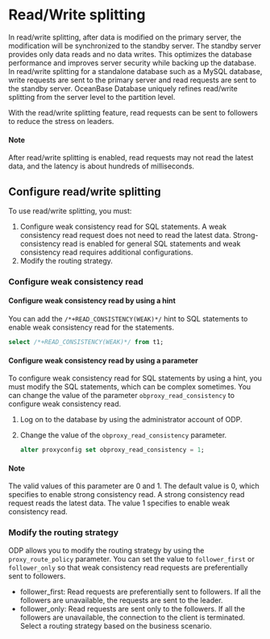 # Read/Write splitting

In read/write splitting, after data is modified on the primary server, the modification will be synchronized to the standby server. The standby server provides only data reads and no data writes. This optimizes the database performance and improves server security while backing up the database. In read/write splitting for a standalone database such as a MySQL database, write requests are sent to the primary server and read requests are sent to the standby server.
OceanBase Database uniquely refines read/write splitting from the server level to the partition level.

With the read/write splitting feature, read requests can be sent to followers to reduce the stress on leaders.

  <main id="notice" type='alert'>
    <h4>Note</h4>
    <p>After read/write splitting is enabled, read requests may not read the latest data, and the latency is about hundreds of milliseconds. </p>
  </main>

## Configure read/write splitting

To use read/write splitting, you must:

1. Configure weak consistency read for SQL statements. A weak consistency read request does not need to read the latest data. Strong-consistency read is enabled for general SQL statements and weak consistency read requires additional configurations.
2. Modify the routing strategy. 
   <!-- For example, for partition1 in the following figure, the three replicas including the leader can provide weak consistency read services. You can modify the routing strategy so that read requests are preferentially routed to the followers. -->

<!-- ![Read/Write splitting](https://obbusiness-private.oss-cn-shanghai.aliyuncs.com/doc/img/observer-enterprise/V4.1.0/reference/read-write-splitting/2023-03-06%2017%2012%2017.png)  -->

### Configure weak consistency read

#### Configure weak consistency read by using a hint

You can add the `/*+READ_CONSISTENCY(WEAK)*/` hint to SQL statements to enable weak consistency read for the statements.

```sql
select /*+READ_CONSISTENCY(WEAK)*/ from t1;
```

#### Configure weak consistency read by using a parameter

To configure weak consistency read for SQL statements by using a hint, you must modify the SQL statements, which can be complex sometimes. You can change the value of the parameter `obproxy_read_consistency` to configure weak consistency read.

1. Log on to the database by using the administrator account of ODP.
2. Change the value of the `obproxy_read_consistency` parameter.

   ```sql
   alter proxyconfig set obproxy_read_consistency = 1;
   ```

  <main id="notice" type='explain'>
    <h4>Note</h4>
    <p>The valid values of this parameter are 0 and 1. The default value is 0, which specifies to enable strong consistency read. A strong consistency read request reads the latest data. The value 1 specifies to enable weak consistency read. </p>
  </main>

### Modify the routing strategy

ODP allows you to modify the routing strategy by using the `proxy_route_policy` parameter. You can set the value to `follower_first` or `follower_only` so that weak consistency read requests are preferentially sent to followers.

* follower_first: Read requests are preferentially sent to followers. If all the followers are unavailable, the requests are sent to the leader.
* follower_only: Read requests are sent only to the followers. If all the followers are unavailable, the connection to the client is terminated.
   Select a routing strategy based on the business scenario.
